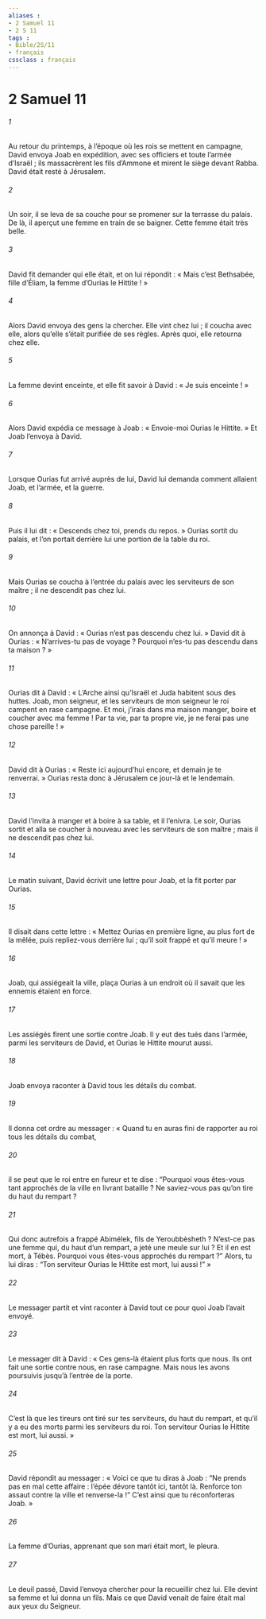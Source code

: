 ```yaml
---
aliases : 
- 2 Samuel 11
- 2 S 11
tags : 
- Bible/2S/11
- français
cssclass : français
---
```


# 2 Samuel 11

###### 1
Au retour du printemps, à l’époque où les rois se mettent en campagne, David envoya Joab en expédition, avec ses officiers et toute l’armée d’Israël ; ils massacrèrent les fils d’Ammone et mirent le siège devant Rabba. David était resté à Jérusalem.
###### 2
Un soir, il se leva de sa couche pour se promener sur la terrasse du palais. De là, il aperçut une femme en train de se baigner. Cette femme était très belle.
###### 3
David fit demander qui elle était, et on lui répondit : « Mais c’est Bethsabée, fille d’Éliam, la femme d’Ourias le Hittite ! »
###### 4
Alors David envoya des gens la chercher. Elle vint chez lui ; il coucha avec elle, alors qu’elle s’était purifiée de ses règles. Après quoi, elle retourna chez elle.
###### 5
La femme devint enceinte, et elle fit savoir à David : « Je suis enceinte ! »
###### 6
Alors David expédia ce message à Joab : « Envoie-moi Ourias le Hittite. » Et Joab l’envoya à David.
###### 7
Lorsque Ourias fut arrivé auprès de lui, David lui demanda comment allaient Joab, et l’armée, et la guerre.
###### 8
Puis il lui dit : « Descends chez toi, prends du repos. » Ourias sortit du palais, et l’on portait derrière lui une portion de la table du roi.
###### 9
Mais Ourias se coucha à l’entrée du palais avec les serviteurs de son maître ; il ne descendit pas chez lui.
###### 10
On annonça à David : « Ourias n’est pas descendu chez lui. » David dit à Ourias : « N’arrives-tu pas de voyage ? Pourquoi n’es-tu pas descendu dans ta maison ? »
###### 11
Ourias dit à David : « L’Arche ainsi qu’Israël et Juda habitent sous des huttes. Joab, mon seigneur, et les serviteurs de mon seigneur le roi campent en rase campagne. Et moi, j’irais dans ma maison manger, boire et coucher avec ma femme ! Par ta vie, par ta propre vie, je ne ferai pas une chose pareille ! »
###### 12
David dit à Ourias : « Reste ici aujourd’hui encore, et demain je te renverrai. » Ourias resta donc à Jérusalem ce jour-là et le lendemain.
###### 13
David l’invita à manger et à boire à sa table, et il l’enivra. Le soir, Ourias sortit et alla se coucher à nouveau avec les serviteurs de son maître ; mais il ne descendit pas chez lui.
###### 14
Le matin suivant, David écrivit une lettre pour Joab, et la fit porter par Ourias.
###### 15
Il disait dans cette lettre : « Mettez Ourias en première ligne, au plus fort de la mêlée, puis repliez-vous derrière lui ; qu’il soit frappé et qu’il meure ! »
###### 16
Joab, qui assiégeait la ville, plaça Ourias à un endroit où il savait que les ennemis étaient en force.
###### 17
Les assiégés firent une sortie contre Joab. Il y eut des tués dans l’armée, parmi les serviteurs de David, et Ourias le Hittite mourut aussi.
###### 18
Joab envoya raconter à David tous les détails du combat.
###### 19
Il donna cet ordre au messager : « Quand tu en auras fini de rapporter au roi tous les détails du combat,
###### 20
il se peut que le roi entre en fureur et te dise : “Pourquoi vous êtes-vous tant approchés de la ville en livrant bataille ? Ne saviez-vous pas qu’on tire du haut du rempart ?
###### 21
Qui donc autrefois a frappé Abimélek, fils de Yeroubbèsheth ? N’est-ce pas une femme qui, du haut d’un rempart, a jeté une meule sur lui ? Et il en est mort, à Tébès. Pourquoi vous êtes-vous approchés du rempart ?” Alors, tu lui diras : “Ton serviteur Ourias le Hittite est mort, lui aussi !” »
###### 22
Le messager partit et vint raconter à David tout ce pour quoi Joab l’avait envoyé.
###### 23
Le messager dit à David : « Ces gens-là étaient plus forts que nous. Ils ont fait une sortie contre nous, en rase campagne. Mais nous les avons poursuivis jusqu’à l’entrée de la porte.
###### 24
C’est là que les tireurs ont tiré sur tes serviteurs, du haut du rempart, et qu’il y a eu des morts parmi les serviteurs du roi. Ton serviteur Ourias le Hittite est mort, lui aussi. »
###### 25
David répondit au messager : « Voici ce que tu diras à Joab : “Ne prends pas en mal cette affaire : l’épée dévore tantôt ici, tantôt là. Renforce ton assaut contre la ville et renverse-la !” C’est ainsi que tu réconforteras Joab. »
###### 26
La femme d’Ourias, apprenant que son mari était mort, le pleura.
###### 27
Le deuil passé, David l’envoya chercher pour la recueillir chez lui. Elle devint sa femme et lui donna un fils. Mais ce que David venait de faire était mal aux yeux du Seigneur.
